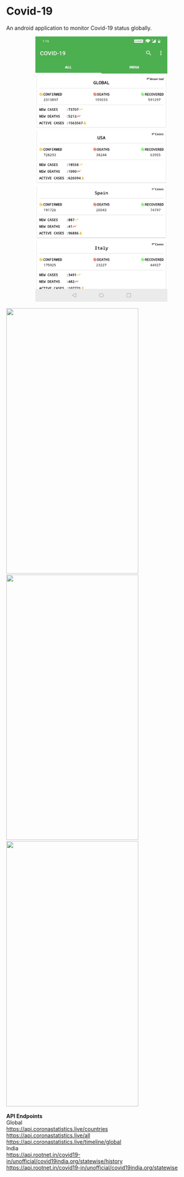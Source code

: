 # Covid-19
An android application to monitor Covid-19 status globally.
<br>

<p align="center">
  <img src="SS1.jpeg" width="350" height="700" alt="accessibility text">
</p>

<p float="left">
  <img src="/SS2.png" width="350" height="700"  />
  <img src="/SS3.png" width="350" height="700"  /> 
  <img src="/SS4.png" width="350" height="700"  />
</p>




<b>API Endpoints</b><br>
Global <br>
https://api.coronastatistics.live/countries<br>
https://api.coronastatistics.live/all<br>
https://api.coronastatistics.live/timeline/global<br>
India<br>
https://api.rootnet.in/covid19-in/unofficial/covid19india.org/statewise/history<br>
https://api.rootnet.in/covid19-in/unofficial/covid19india.org/statewise<br>

